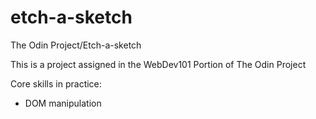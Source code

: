 # etch-a-sketch
The Odin Project/Etch-a-sketch

This is a project assigned in the WebDev101 Portion of The Odin Project

Core skills in practice:
 - DOM manipulation
